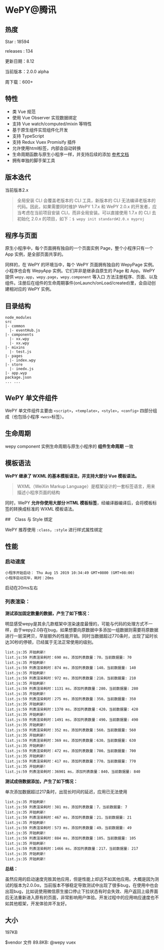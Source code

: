 # WePY@腾讯

## 热度

Star : 18594

releases : 134

更新日期：8.12

当前版本：2.0.0 alpha

周下载：600+

## 特性

- 类 Vue 规范
- 使用 Vue Observer 实现数据绑定
- 支持 Vue watch/computed/mixin 等特性
- 基于原生组件实现组件化开发
- 支持 TypeScript
- 支持 Redux Vuex Promisify 插件
- 允许使用html标签，内部会自动转换
- 生命周期函数与原生小程序一样，并支持后续的添加 [参考文档](https://wepyjs.github.io/wepy-docs/2.x/#/base/instance?id=生命周期图示)
- 拥有单独的脚手架工具

## 版本迭代

当前版本2.x

>  全局安装 CLI 会覆盖老版本的 CLI 工具，新版本的 CLI 无法编译老版本的代码。因此，如果需要同时维护 WePY 1.7.x 和 WePY 2.0.x 的开发者，应当考虑在当前项目安装 CLI，而非全局安装。可以直接使用 1.7.x 的 CLI 去初始化 2.0.x 的项目，如下：`$ wepy init standard#2.0.x myproj`

## 程序与页面

原生小程序中，每个页面拥有独自的一个页面实例 Page，整个小程序只有一个 App 实例，是全部页面共享的。

同样的，在 WePY 的环境当中，每个 WePY 页面拥有独自的 WepyPage 实例。小程序也会有 WepyApp 实例。它们并非是继承自原生的 Page 和 App。WePY 提供 `wepy.app`，`wepy.page`，`wepy.component` 等入口 方法注册程序、页面、以及组件。注册后在组件的生命周期事件(onLaunch/onLoad/created)里，会自动创建相对应的 WePY 实例。

## 目录结构

```
node_modules
src
|- common
  |- eventHub.js
|- components
  |- xx.wpy
  |- xx.wpy
|- mixins
  |- test.js
|- pages
  |- index.wpy
|- store
  |- inedx.js
|- app.wyp
package.json
... ...
```

## WePY 单文件组件

WePY 单文件组件主要由 `<script>`，`<template>`，`<style>`，`<config>` 四部分组成（也包括小程序 `<wxs>`标签）。

## 生命周期

wepy component 实例生命周期与原生小程序的 **组件生命周期** 一致

## 模板语法

**WePY 继承了 WXML 的基本模板语法，并支持大部分 Vue 模板语法。**

> WXML（WeiXin Markup Language）是框架设计的一套标签语言，用来描述小程序页面的结构

同时，WePY **允许你使用大部分 HTML 模板标签**，经编译器编译后，会将模板标签的转换成标准的 WXML 模板语法。

##　Class 与 Style 绑定

WePY 推荐使用 `:class`，`:style` 进行样式属性绑定

## 性能

### 启动速度

```
小程序开始启动： Thu Aug 15 2019 10:34:49 GMT+0800 (GMT+08:00)
小程序启动完毕，耗时：20ms
```

启动在20ms左右

### 列表渲染：

**测试添加固定数量的数据，产生了如下情况：**

明显感受wepy是其余几款框架中渲染速度最慢的，可能与代码的处理方式不一样，由于wepy2.0存在bug，如果想要向原数据中多添加一组数据则需要将原数据进行一层深拷贝，早层额外的性能开销。同时当数据超过770条时，出现了延时长达30秒的停顿，已经属于无法正常使用的级别。

```
list.js:35 开始刷新!
list.js:59 列表渲染耗时：690 ms，添加列表数量：70，当前数据量: 70
list.js:35 开始刷新!
list.js:59 列表渲染耗时：874 ms，添加列表数量：140，当前数据量: 140
list.js:35 开始刷新!
list.js:59 列表渲染耗时：972 ms，添加列表数量：210，当前数据量: 210
list.js:35 开始刷新!
list.js:59 列表渲染耗时：1131 ms，添加列表数量：280，当前数据量: 280
list.js:35 开始刷新!
list.js:59 列表渲染耗时：275 ms，添加列表数量：350，当前数据量: 350
list.js:35 开始刷新!
list.js:59 列表渲染耗时：1370 ms，添加列表数量：420，当前数据量: 420
list.js:35 开始刷新!
list.js:59 列表渲染耗时：1491 ms，添加列表数量：490，当前数据量: 490
list.js:35 开始刷新!
list.js:59 列表渲染耗时：352 ms，添加列表数量：560，当前数据量: 560
list.js:35 开始刷新!
list.js:59 列表渲染耗时：369 ms，添加列表数量：630，当前数据量: 630
list.js:35 开始刷新!
list.js:59 列表渲染耗时：472 ms，添加列表数量：700，当前数据量: 700
list.js:35 开始刷新!
list.js:59 列表渲染耗时：417 ms，添加列表数量：770，当前数据量: 770
list.js:35 开始刷新!
list.js:59 列表渲染耗时：36901 ms，添加列表数量：840，当前数据量: 840
```

**测试成倍数据添加，产生了如下情况：**

单次添加数据超过217条时，出现长时间的延迟，应用已无法使用

```
list.js:35 开始刷新!
list.js:59 列表渲染耗时：381 ms，添加列表数量：7，当前数据量: 7
list.js:35 开始刷新!
list.js:59 列表渲染耗时：467 ms，添加列表数量：21，当前数据量: 21
list.js:35 开始刷新!
list.js:59 列表渲染耗时：573 ms，添加列表数量：49，当前数据量: 49
list.js:35 开始刷新!
list.js:59 列表渲染耗时：884 ms，添加列表数量：105，当前数据量: 105
list.js:35 开始刷新!
list.js:59 列表渲染耗时：1466 ms，添加列表数量：217，当前数据量: 217
list.js:35 开始刷新!
list.js:35 开始刷新!
```

**总结：**

虽然应用的启动速度完胜其他应用，但是性能上却远不如其他应用。大概是因为测试的版本为2.0.0α，当前版本不够稳定导致测试中出现了很多bug，在使用中也会出现bug，比如说使用微信原生接口停止下拉状态有时会失效、用户返回上级界面后无法重新进入原有的页面，非常影响用户体验。开发过程中的应用响应速度也不如其他框架，开发体验并不友好。

## 大小

197KB

$vendor 文件 89.8KB: @wepy vuex